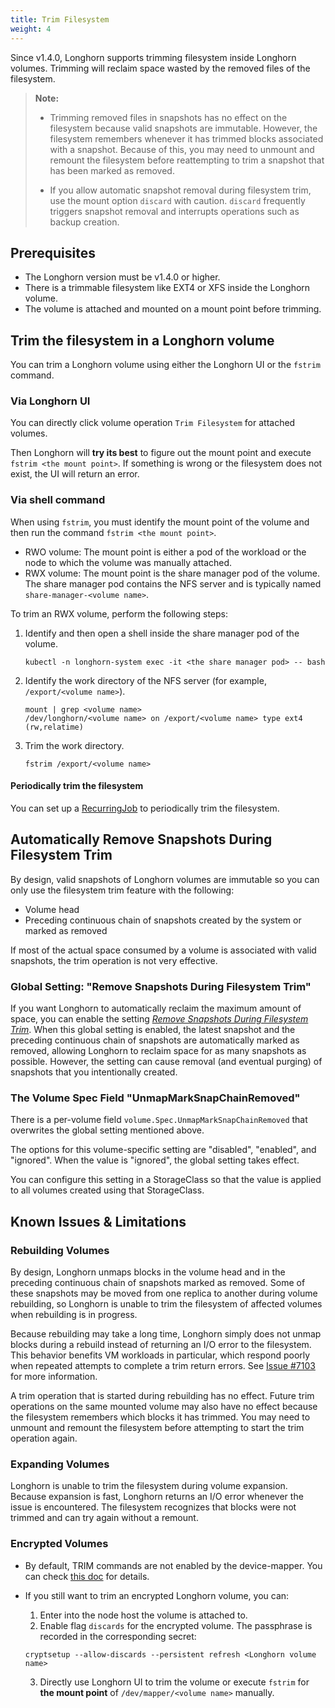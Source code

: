 ```yaml
---
title: Trim Filesystem
weight: 4
---
```


Since v1.4.0, Longhorn supports trimming filesystem inside Longhorn volumes. Trimming will reclaim space wasted by the removed files of the filesystem.

> **Note:**
> - Trimming removed files in snapshots has no effect on the filesystem because valid snapshots are immutable. However,
    the filesystem remembers whenever it has trimmed blocks associated with a snapshot. Because of this, you may need to
    unmount and remount the filesystem before reattempting to trim a snapshot that has been marked as removed.
>
> - If you allow automatic snapshot removal during filesystem trim, use the mount option `discard` with caution.
    `discard` frequently triggers snapshot removal and interrupts operations such as backup creation.

## Prerequisites

- The Longhorn version must be v1.4.0 or higher.
- There is a trimmable filesystem like EXT4 or XFS inside the Longhorn volume.
- The volume is attached and mounted on a mount point before trimming.

## Trim the filesystem in a Longhorn volume

You can trim a Longhorn volume using either the Longhorn UI or the `fstrim` command.

### Via Longhorn UI

You can directly click volume operation `Trim Filesystem` for attached volumes.

Then Longhorn will **try its best** to figure out the mount point and execute `fstrim <the mount point>`.  If something is wrong or the filesystem does not exist, the UI will return an error.

### Via shell command

When using `fstrim`, you must identify the mount point of the volume and then run the command `fstrim <the mount point>`.

- RWO volume: The mount point is either a pod of the workload or the node to which the volume was manually attached.
- RWX volume: The mount point is the share manager pod of the volume. The share manager pod contains the NFS server and is typically named `share-manager-<volume name>`.

To trim an RWX volume, perform the following steps:

1. Identify and then open a shell inside the share manager pod of the volume.
    ```
    kubectl -n longhorn-system exec -it <the share manager pod> -- bash
    ```
1. Identify the work directory of the NFS server (for example, `/export/<volume name>`).
    ```
    mount | grep <volume name>
    /dev/longhorn/<volume name> on /export/<volume name> type ext4 (rw,relatime)
    ```
1. Trim the work directory.
    ```
    fstrim /export/<volume name>
    ```

#### Periodically trim the filesystem

You can set up a [RecurringJob](../../snapshots-and-backups/scheduling-backups-and-snapshots/#set-up-recurring-jobs) to periodically trim the filesystem.

## Automatically Remove Snapshots During Filesystem Trim

By design, valid snapshots of Longhorn volumes are immutable so you can only use the filesystem trim feature with the
following:

- Volume head
- Preceding continuous chain of snapshots created by the system or marked as removed

If most of the actual space consumed by a volume is associated with valid snapshots, the trim operation is not very
effective.

### Global Setting: "Remove Snapshots During Filesystem Trim"

If you want Longhorn to automatically reclaim the maximum amount of space, you can enable the setting
[_Remove Snapshots During Filesystem Trim_](../../references/settings/#remove-snapshots-during-filesystem-trim).
When this global setting is enabled, the latest snapshot and the preceding continuous chain of snapshots are
automatically marked as removed, allowing Longhorn to reclaim space for as many snapshots as possible. However, the
setting can cause removal (and eventual purging) of snapshots that you intentionally created.

### The Volume Spec Field "UnmapMarkSnapChainRemoved"

There is a per-volume field `volume.Spec.UnmapMarkSnapChainRemoved` that overwrites the global setting mentioned above.

The options for this volume-specific setting are "disabled", "enabled", and "ignored". When the value is "ignored", the
global setting takes effect.

You can configure this setting in a StorageClass so that the value is applied to all volumes created using that
StorageClass.

## Known Issues & Limitations

### Rebuilding Volumes

By design, Longhorn unmaps blocks in the volume head and in the preceding continuous chain of snapshots marked as
removed. Some of these snapshots may be moved from one replica to another during volume rebuilding, so Longhorn is
unable to trim the filesystem of affected volumes when rebuilding is in progress.

Because rebuilding may take a long time, Longhorn simply does not unmap blocks during a rebuild instead of returning an
I/O error to the filesystem. This behavior benefits VM workloads in particular, which respond poorly when repeated
attempts to complete a trim return errors. See [Issue #7103](https://github.com/longhorn/longhorn/issues/7103) for more
information.

A trim operation that is started during rebuilding has no effect. Future trim operations on the same mounted volume may
also have no effect because the filesystem remembers which blocks it has trimmed. You may need to unmount and remount
the filesystem before attempting to start the trim operation again.

### Expanding Volumes

Longhorn is unable to trim the filesystem during volume expansion. Because expansion is fast, Longhorn returns an I/O
error whenever the issue is encountered. The filesystem recognizes that blocks were not trimmed and can try again
without a remount.

### Encrypted Volumes

- By default, TRIM commands are not enabled by the device-mapper. You can check [this doc](https://wiki.archlinux.org/title/Dm-crypt/Specialties#Discard/TRIM_support_for_solid_state_drives_(SSD)) for details.

- If you still want to trim an encrypted Longhorn volume, you can:
    1. Enter into the node host the volume is attached to.
    2. Enable flag `discards` for the encrypted volume. The passphrase is recorded in the corresponding secret:
    ```shell
    cryptsetup --allow-discards --persistent refresh <Longhorn volume name>
    ```
    3. Directly use Longhorn UI to trim the volume or execute `fstrim` for **the mount point** of `/dev/mapper/<volume name>` manually.
